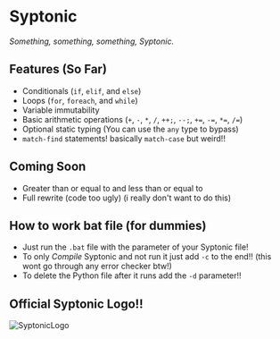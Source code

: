 # Syptonic

*Something, something, something, Syptonic.*

## Features (So Far)

- Conditionals (`if`, `elif`, and `else`)
- Loops (`for`, `foreach`, and `while`)
- Variable immutability
- Basic arithmetic operations (`+`, `-`, `*`, `/`, `++;`, `--;`, `+=`, `-=`, `*=`, `/=`)
- Optional static typing (You can use the `any` type to bypass)
- `match-find` statements! basically `match-case` but weird!!

## Coming Soon

- Greater than or equal to and less than or equal to
- Full rewrite (code too ugly) (i really don't want to do this)

## How to work bat file (for dummies)

- Just run the `.bat` file with the parameter of your Syptonic file!
- To only *Compile* Syptonic and not run it just add `-c` to the end!! (this wont go through any error checker btw!)
- To delete the Python file after it runs add the `-d` parameter!!

## Official Syptonic Logo!!
  
![SyptonicLogo](https://github.com/user-attachments/assets/a117d966-664e-4ab2-958c-7a96a25edd5b)
